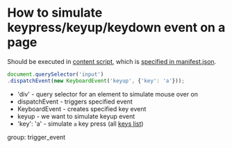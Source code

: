# How to simulate keypress/keyup/keydown event on a page

Should be executed in [content script](https://developer.chrome.com/docs/extensions/mv3/content_scripts/),
which is [specified in manifest.json](/chrome-extension/content_script).

```javascript
document.querySelector('input')
.dispatchEvent(new KeyboardEvent('keyup', {'key': 'a'}));
```

- 'div' - query selector for an element to simulate mouse over on
- dispatchEvent - triggers specified event
- KeyboardEvent - creates specified key event
- keyup - we want to simulate keyup event
- 'key': 'a' - simulate `a` key press (all [keys list](https://developer.mozilla.org/en-US/docs/Web/API/KeyboardEvent/key/Key_Values))

group: trigger_event
